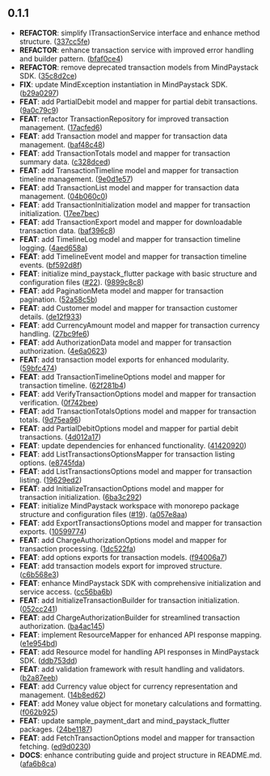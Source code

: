 ## 0.1.1

 - **REFACTOR**: simplify ITransactionService interface and enhance method structure. ([337cc5fe](https://github.com/Dartmind-OpenSource/mind-paystack/commit/337cc5fe64acab38a0cfc96a75b0c35b6d41bf0f))
 - **REFACTOR**: enhance transaction service with improved error handling and builder pattern. ([bfaf0ce4](https://github.com/Dartmind-OpenSource/mind-paystack/commit/bfaf0ce4dc2230a100c9d17ef5760ef26788ec71))
 - **REFACTOR**: remove deprecated transaction models from MindPaystack SDK. ([35c8d2ce](https://github.com/Dartmind-OpenSource/mind-paystack/commit/35c8d2ce1b41741dd4e0ba6809647088375c68ff))
 - **FIX**: update MindException instantiation in MindPaystack SDK. ([b29a0297](https://github.com/Dartmind-OpenSource/mind-paystack/commit/b29a0297941234a578773b8571cd9438e2082bbb))
 - **FEAT**: add PartialDebit model and mapper for partial debit transactions. ([9a0c79c9](https://github.com/Dartmind-OpenSource/mind-paystack/commit/9a0c79c901d7a9879b253d613d805170e8e7ea90))
 - **FEAT**: refactor TransactionRepository for improved transaction management. ([17acfed6](https://github.com/Dartmind-OpenSource/mind-paystack/commit/17acfed63e24b7a4a7e854e531274e387c93bed7))
 - **FEAT**: add Transaction model and mapper for transaction data management. ([baf48c48](https://github.com/Dartmind-OpenSource/mind-paystack/commit/baf48c48c3fc3fafa47cd36d192965de56e3b3be))
 - **FEAT**: add TransactionTotals model and mapper for transaction summary data. ([c328dced](https://github.com/Dartmind-OpenSource/mind-paystack/commit/c328dced8826734e7e6669152d62096735bc779d))
 - **FEAT**: add TransactionTimeline model and mapper for transaction timeline management. ([9e0d1e57](https://github.com/Dartmind-OpenSource/mind-paystack/commit/9e0d1e57b1496e28b3a8a6e92cb49fc2f1837e9a))
 - **FEAT**: add TransactionList model and mapper for transaction data management. ([04b060c0](https://github.com/Dartmind-OpenSource/mind-paystack/commit/04b060c09daa256f442b12ba8c449dfae4204e5b))
 - **FEAT**: add TransactionInitialization model and mapper for transaction initialization. ([17ee7bec](https://github.com/Dartmind-OpenSource/mind-paystack/commit/17ee7bec021a0d1dbdbc595593c95a7fe821df22))
 - **FEAT**: add TransactionExport model and mapper for downloadable transaction data. ([baf396c8](https://github.com/Dartmind-OpenSource/mind-paystack/commit/baf396c89da66b8f3eadbc4d8e905d3efba5fe98))
 - **FEAT**: add TimelineLog model and mapper for transaction timeline logging. ([4aed658a](https://github.com/Dartmind-OpenSource/mind-paystack/commit/4aed658a4344526729f492a97f95c4f2629fe837))
 - **FEAT**: add TimelineEvent model and mapper for transaction timeline events. ([bf592d8f](https://github.com/Dartmind-OpenSource/mind-paystack/commit/bf592d8fd95fbe9cd9f83f8bbabb8f23933a048f))
 - **FEAT**: initialize mind_paystack_flutter package with basic structure and configuration files ([#22](https://github.com/Dartmind-OpenSource/mind-paystack/issues/22)). ([9899c8c8](https://github.com/Dartmind-OpenSource/mind-paystack/commit/9899c8c86bba8cb88251b4f6fd86d4fd1281ce37))
 - **FEAT**: add PaginationMeta model and mapper for transaction pagination. ([52a58c5b](https://github.com/Dartmind-OpenSource/mind-paystack/commit/52a58c5b415513e0e35a2fd4b6d77fbbcfc5fe45))
 - **FEAT**: add Customer model and mapper for transaction customer details. ([de12f933](https://github.com/Dartmind-OpenSource/mind-paystack/commit/de12f933455c12205bf0a85e912af060f7581cf0))
 - **FEAT**: add CurrencyAmount model and mapper for transaction currency handling. ([27bc9fe6](https://github.com/Dartmind-OpenSource/mind-paystack/commit/27bc9fe6814d9e8141c7a5e0f627ffd2f4cb9029))
 - **FEAT**: add AuthorizationData model and mapper for transaction authorization. ([4e6a0623](https://github.com/Dartmind-OpenSource/mind-paystack/commit/4e6a0623fac23a924cef0643c5009de9b6f19c75))
 - **FEAT**: add transaction model exports for enhanced modularity. ([59bfc474](https://github.com/Dartmind-OpenSource/mind-paystack/commit/59bfc474c9ed295adb468f2152d2302899e80b0c))
 - **FEAT**: add TransactionTimelineOptions model and mapper for transaction timeline. ([62f281b4](https://github.com/Dartmind-OpenSource/mind-paystack/commit/62f281b4d55505ea6972818dc1e6fa007bf1cc53))
 - **FEAT**: add VerifyTransactionOptions model and mapper for transaction verification. ([0f742bee](https://github.com/Dartmind-OpenSource/mind-paystack/commit/0f742bee436cb10b551d6a01a8155332a0371c0b))
 - **FEAT**: add TransactionTotalsOptions model and mapper for transaction totals. ([9d75ea96](https://github.com/Dartmind-OpenSource/mind-paystack/commit/9d75ea96a347099133511c014c58aaa541c0b899))
 - **FEAT**: add PartialDebitOptions model and mapper for partial debit transactions. ([4d012a17](https://github.com/Dartmind-OpenSource/mind-paystack/commit/4d012a17843d0a4499d032c3de040c9b83440712))
 - **FEAT**: update dependencies for enhanced functionality. ([41420920](https://github.com/Dartmind-OpenSource/mind-paystack/commit/414209208255b3b09061d7494bc3a41e68662ded))
 - **FEAT**: add ListTransactionsOptionsMapper for transaction listing options. ([e8745fda](https://github.com/Dartmind-OpenSource/mind-paystack/commit/e8745fda8ce5db284b7030e2360f528e0c50481f))
 - **FEAT**: add ListTransactionsOptions model and mapper for transaction listing. ([19629ed2](https://github.com/Dartmind-OpenSource/mind-paystack/commit/19629ed21d00512e715f3a79c24d6d46016f1a9b))
 - **FEAT**: add InitializeTransactionOptions model and mapper for transaction initialization. ([6ba3c292](https://github.com/Dartmind-OpenSource/mind-paystack/commit/6ba3c29201c4829022054e28646f634a8dc666a7))
 - **FEAT**: initialize MindPaystack workspace with monorepo package structure and configuration files ([#19](https://github.com/Dartmind-OpenSource/mind-paystack/issues/19)). ([a057e8aa](https://github.com/Dartmind-OpenSource/mind-paystack/commit/a057e8aad28a6d9684217e6f3d2aae9418a97426))
 - **FEAT**: add ExportTransactionsOptions model and mapper for transaction exports. ([10599774](https://github.com/Dartmind-OpenSource/mind-paystack/commit/10599774fe054d992ac9d4044bb910dbd8fe79b5))
 - **FEAT**: add ChargeAuthorizationOptions model and mapper for transaction processing. ([1dc522fa](https://github.com/Dartmind-OpenSource/mind-paystack/commit/1dc522fa3075195fc026c9b821dd2ea3bfbe551b))
 - **FEAT**: add options exports for transaction models. ([f94006a7](https://github.com/Dartmind-OpenSource/mind-paystack/commit/f94006a7cb11903ff92182b07d2c334614456732))
 - **FEAT**: add transaction models export for improved structure. ([c6b568e3](https://github.com/Dartmind-OpenSource/mind-paystack/commit/c6b568e312ae64f1631eec4b549bd81bcf995b05))
 - **FEAT**: enhance MindPaystack SDK with comprehensive initialization and service access. ([cc56ba6b](https://github.com/Dartmind-OpenSource/mind-paystack/commit/cc56ba6b36a5a491864661bf15f50704bbffa4be))
 - **FEAT**: add InitializeTransactionBuilder for transaction initialization. ([052cc241](https://github.com/Dartmind-OpenSource/mind-paystack/commit/052cc241626ed7d7eed9d4b5e9efb9bdca296689))
 - **FEAT**: add ChargeAuthorizationBuilder for streamlined transaction authorization. ([ba4ac145](https://github.com/Dartmind-OpenSource/mind-paystack/commit/ba4ac145ef6dc0757a222629ed8380b86cf959b5))
 - **FEAT**: implement ResourceMapper for enhanced API response mapping. ([e1e954bd](https://github.com/Dartmind-OpenSource/mind-paystack/commit/e1e954bdfaf4a0e2cb847b538d223b68f8e7a9e8))
 - **FEAT**: add Resource model for handling API responses in MindPaystack SDK. ([ddb753dd](https://github.com/Dartmind-OpenSource/mind-paystack/commit/ddb753ddd1daa24e6944444d9b4f02e3034733db))
 - **FEAT**: add validation framework with result handling and validators. ([b2a87eeb](https://github.com/Dartmind-OpenSource/mind-paystack/commit/b2a87eebe402e0e1302fcc750b44477ac0c13997))
 - **FEAT**: add Currency value object for currency representation and management. ([14b8ed62](https://github.com/Dartmind-OpenSource/mind-paystack/commit/14b8ed628903c819afc2759c526f2f79bf8e2277))
 - **FEAT**: add Money value object for monetary calculations and formatting. ([f062b925](https://github.com/Dartmind-OpenSource/mind-paystack/commit/f062b9259c1b0709ffb5d19df8a18e7b86410a5d))
 - **FEAT**: update sample_payment_dart and mind_paystack_flutter packages. ([24be1187](https://github.com/Dartmind-OpenSource/mind-paystack/commit/24be11871e88dff4ccdc987334909c7ced8b4e60))
 - **FEAT**: add FetchTransactionOptions model and mapper for transaction fetching. ([ed9d0230](https://github.com/Dartmind-OpenSource/mind-paystack/commit/ed9d023016fe254273f7d4d6a2c525d3fc0ce344))
 - **DOCS**: enhance contributing guide and project structure in README.md. ([afa6b8ca](https://github.com/Dartmind-OpenSource/mind-paystack/commit/afa6b8ca0a810863a8aa323767f1c619e0c084e9))

